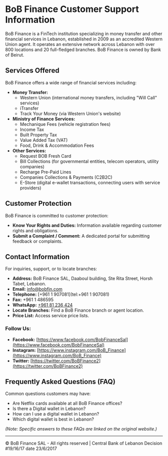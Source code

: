 # BoB Finance Customer Support Information

BoB Finance is a FinTech institution specializing in money transfer and other financial services in Lebanon, established in 2009 as an accredited Western Union agent. It operates an extensive network across Lebanon with over 800 locations and 20 full-fledged branches. BoB Finance is owned by Bank of Beirut.

## Services Offered

BoB Finance offers a wide range of financial services including:

*   **Money Transfer:**
    *   Western Union (international money transfers, including "Will Call" services)
    *   iTransfer
    *   Track Your Money (via Western Union's website)
*   **Ministry of Finance Services:**
    *   Mechanique Fees (vehicle registration fees)
    *   Income Tax
    *   Built Property Tax
    *   Value Added Tax (VAT)
    *   Food, Drink & Accommodation Fees
*   **Other Services:**
    *   Request BOB Fresh Card
    *   Bill Collections (for governmental entities, telecom operators, utility companies)
    *   Recharge Pre-Paid Lines
    *   Companies Collections & Payments (C2B2C)
    *   E-Store (digital e-wallet transactions, connecting users with service providers)

## Customer Protection

BoB Finance is committed to customer protection:

*   **Know Your Rights and Duties:** Information available regarding customer rights and obligations.
*   **Submit a Complaint / Comment:** A dedicated portal for submitting feedback or complaints.

## Contact Information

For inquiries, support, or to locate branches:

*   **Address:** BoB Finance SAL, Daaboul building, Ste Rita Street, Horsh Tabet, Lebanon.
*   **Email:** [info@bobfin.com](mailto:info@bobfin.com)
*   **Telephone:** [+961 1 907081](tel:+961 1 907081)
*   **Fax:** +961 1 486595
*   **WhatsApp:** [+961 81 236 424](https://api.whatsapp.com/send?phone=96181236424)
*   **Locate Branches:** Find a BoB Finance branch or agent location.
*   **Price List:** Access service price lists.

### Follow Us:

*   **Facebook:** [https://www.facebook.com/BobFinanceSal](https://www.facebook.com/BobFinanceSal)
*   **Instagram:** [https://www.instagram.com/BoB_Finance](https://www.instagram.com/BoB_Finance)
*   **Twitter:** [https://twitter.com/BoBFinance2](https://twitter.com/BoBFinance2)

## Frequently Asked Questions (FAQ)

Common questions customers may have:

*   Are Netflix cards available at all BoB Finance offices?
*   Is there a Digital wallet in Lebanon?
*   How can I use a digital wallet in Lebanon?
*   Which digital wallet is best in Lebanon?

*(Note: Specific answers to these FAQs are linked on the original website.)*

---
© BoB Finance SAL - All rights reserved | Central Bank of Lebanon Decision #19/16/17 date 23/6/2017